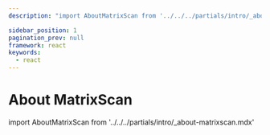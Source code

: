 ```yaml
---
description: "import AboutMatrixScan from '../../../partials/intro/_about-matrixscan.mdx'                                                                                                "

sidebar_position: 1
pagination_prev: null
framework: react
keywords:
  - react
---
```


# About MatrixScan

import AboutMatrixScan from '../../../partials/intro/_about-matrixscan.mdx'

<AboutMatrixScan />
